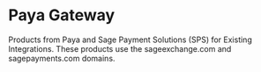 # Paya Gateway
Products from Paya and Sage Payment Solutions (SPS) for Existing Integrations. These products use the sageexchange.com and sagepayments.com domains.
